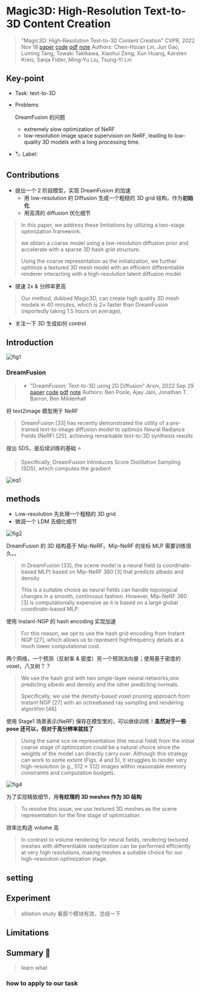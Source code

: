 # Magic3D: High-Resolution Text-to-3D Content Creation

> "Magic3D: High-Resolution Text-to-3D Content Creation" CVPR, 2022 Nov 18
> [paper](http://arxiv.org/abs/2211.10440v2) [code]() [pdf](./2022_11_CVPR_Magic3D--High-Resolution-Text-to-3D-Content-Creation.pdf) [note](./2022_11_CVPR_Magic3D--High-Resolution-Text-to-3D-Content-Creation_Note.md)
> Authors: Chen-Hsuan Lin, Jun Gao, Luming Tang, Towaki Takikawa, Xiaohui Zeng, Xun Huang, Karsten Kreis, Sanja Fidler, Ming-Yu Liu, Tsung-Yi Lin

## Key-point

- Task: text-to-3D

- Problems

  DreamFusion 的问题

  - extremely slow optimization of NeRF
  - low-resolution image space supervision on NeRF, leading to low-quality 3D models with a long processing time.

- :label: Label:

## Contributions

- 提出一个 2 阶段模型，实现 DreamFusion 的加速
  - 用 low-resolution 的 DIffusion 生成一个粗糙的 3D grid 结构，作为**初始化**
  - 用高清的 diffusion 优化细节

> In this paper, we address these limitations by utilizing a two-stage optimization framework.
>
> we obtain a coarse model using a low-resolution diffusion prior and accelerate with a sparse 3D hash grid structure.
>
> Using the coarse representation as the initialization, we further optimize a textured 3D mesh model with an efficient differentiable renderer interacting with a high-resolution latent diffusion model

- 提速 2x & 分辨率更高

>  Our method, dubbed Magic3D, can create high quality 3D mesh models in 40 minutes, which is 2× faster than DreamFusion (reportedly taking 1.5 hours on average),

- 关注一下 3D 生成如何 control



## Introduction

![fig1](docs/2022_11_CVPR_Magic3D--High-Resolution-Text-to-3D-Content-Creation_Note/fig1.png)

### DreamFusion

> - "DreamFusion: Text-to-3D using 2D Diffusion" Arxiv, 2022 Sep 29
>   [paper](http://arxiv.org/abs/2209.14988v1) [code]() [pdf](./2022_09_Arxiv_DreamFusion--Text-to-3D-using-2D-Diffusion.pdf) [note](./2022_09_Arxiv_DreamFusion--Text-to-3D-using-2D-Diffusion_Note.md)
>   Authors: Ben Poole, Ajay Jain, Jonathan T. Barron, Ben Mildenhall

将 text2image 模型用于 NeRF

> DreamFusion [33] has recently demonstrated the utility of a pre-trained text-to-image diffusion model to optimize Neural Radiance Fields (NeRF) [25], achieving remarkable text-to-3D synthesis results

提出 SDS，是后续训练的基础 :star:

> Specifically, DreamFusion introduces Score Distillation Sampling (SDS), which computes the gradient

![eq1](docs/2022_11_CVPR_Magic3D--High-Resolution-Text-to-3D-Content-Creation_Note/eq1.png)





## methods

- Low-resolution 先处理一个粗糙的 3D grid
- 微调一个 LDM 去细化细节

![fig2](docs/2022_11_CVPR_Magic3D--High-Resolution-Text-to-3D-Content-Creation_Note/fig2.png)



DreamFusion 的 3D 结构基于 Mip-NeRF。Mip-NeRF 的坐标 MLP 需要训练很久。。

> In DreamFusion [33], the scene model is a neural field (a coordinate-based MLP) based on Mip-NeRF 360 [3] that predicts albedo and density
>
> This is a suitable choice as neural fields can handle topological changes in a smooth, continuous fashion. However, Mip-NeRF 360 [3] is computationally expensive as it is based on a large global coordinate-based MLP.



使用 Instant-NGP 的 hash encoding 实现加速

> For this reason, we opt to use the hash grid encoding from Instant NGP [27], which allows us to represent highfrequency details at a much lower computational cost.

两个网络，一个预测（反射率 & 密度）另一个预测法向量；使用基于密度的 voxel，八叉树？？

> We use the hash grid with two single-layer neural networks,one predicting albedo and density and the other predicting normals. 
>
> Specifically, we use the density-based voxel pruning approach from Instant NGP [27] with an octreebased ray sampling and rendering algorithm [46]



使用 Stage1 场景表示(NeRF) 保存在模型里的，可以继续训练！**虽然对于一些 pose 还可以，但对于高分辨率就挂了**

> Using the same sce ne representation (the neural field) from the initial coarse stage of optimization could be a natural choice since the weights of the model can directly carry over. Although this strategy can work to some extent (Figs. 4 and 5), it struggles to render very high-resolution (e.g., 512 × 512) images within reasonable memory constraints and computation budgets.

![fig4](docs/2022_11_CVPR_Magic3D--High-Resolution-Text-to-3D-Content-Creation_Note/fig4.png)



为了实现精致细节，用**有纹理的 3D meshes 作为 3D 结构**

> To resolve this issue, we use textured 3D meshes as the scene representation for the fine stage of optimization.

效率比构造 volume 高

> In contrast to volume rendering for neural fields, rendering textured meshes with differentiable rasterization can be performed efficiently at very high resolutions, making meshes a suitable choice for our high-resolution optimization stage.





## setting

## Experiment

> ablation study 看那个模块有效，总结一下

## Limitations

## Summary :star2:

> learn what

### how to apply to our task

